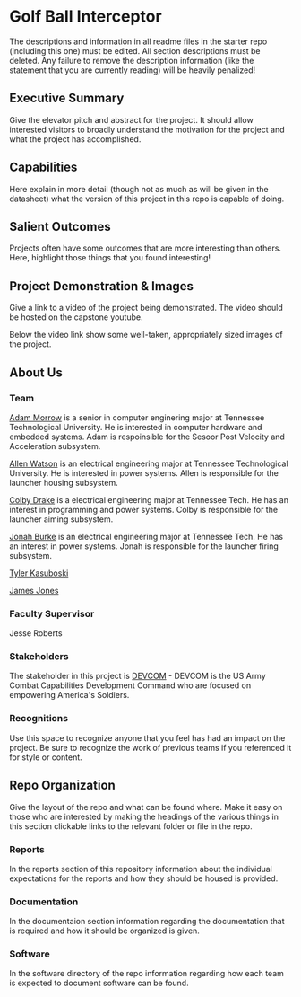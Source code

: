# Golf Ball Interceptor

The descriptions and information in all readme files in the starter repo (including this one) must be edited. All section descriptions must be deleted. Any failure to remove the description information (like the statement that you are currently reading) will be heavily penalized!

## Executive Summary

Give the elevator pitch and abstract for the project. It should allow interested visitors to broadly understand the motivation for the project and what the project has accomplished.


## Capabilities

Here explain in more detail (though not as much as will be given in the datasheet) what the version of this project in this repo is capable of doing.


## Salient Outcomes

Projects often have some outcomes that are more interesting than others. Here, highlight those things that you found interesting!


## Project Demonstration & Images

Give a link to a video of the project being demonstrated. The video should be hosted on the capstone youtube.

Below the video link show some well-taken, appropriately sized images of the project.


## About Us

### Team

[Adam Morrow][def1] is a senior in computer enginering major at Tennessee Technological University. He is interested in computer hardware and embedded systems. Adam is respoinsible for the Sesoor Post Velocity and Acceleration subsystem.

[Allen Watson][def2] is an electrical engineering major at Tennessee Technological University. He is interested in power systems. Allen is responsible for the launcher housing subsystem. 

[Colby Drake][def3] is a electrical engineering major at Tennessee Tech. He has an interest in programming and power systems. Colby is responsible for the launcher aiming subsystem.

[Jonah Burke][def4] is an electrical engineering major at Tennessee Tech. He has an interest in power systems. Jonah is responsible for the launcher firing subsystem.

[Tyler Kasuboski][def5]

[James Jones][def6]

### Faculty Supervisor

Jesse Roberts

### Stakeholders

The stakeholder in this project is [DEVCOM][def7] - DEVCOM is the US Army Combat Capabilities Development Command who are focused on empowering America's Soldiers.

### Recognitions

Use this space to recognize anyone that you feel has had an impact on the project. Be sure to recognize the work of previous teams if you referenced it for style or content. 

## Repo Organization

Give the layout of the repo and what can be found where. Make it easy on those who are interested by making the headings of the various things in this section clickable links to the relevant folder or file in the repo.


### Reports

In the reports section of this repository information about the individual expectations for the reports and how they should be housed is provided.

### Documentation

In the documentaion section information regarding the documentation that is required and how it should be organized is given.

### Software

In the software directory of the repo information regarding how each team is expected to document software can be found.


[def1]: https://www.linkedin.com/in/adam-morrow-7449a7238/
[def2]: https://www.linkedin.com/feed/
[def3]:https://www.linkedin.com/in/colby-drake-16379b1b9/
[def4]:https://www.linkedin.com/in/jonah-burke-a169a21a1/
[def5]:https://www.linkedin.com/in/tyler-kasuboski/
[def6]:https://www.linkedin.com/in/jtjones73/
[def7]: https://devcom.army.mil
